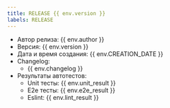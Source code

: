 ```yaml
---
title: RELEASE {{ env.version }}
labels: RELEASE
---
```

- Автор релиза: {{ env.author }}
- Версия: {{ env.version }}
- Дата и время создания: {{ env.CREATION_DATE }}
- Changelog:
  - {{ env.changelog }}
- Результаты автотестов:
  - Unit тесты: {{ env.unit_result }}
  - E2e тесты: {{ env.e2e_result }}
  - Eslint: {{ env.lint_result }}

